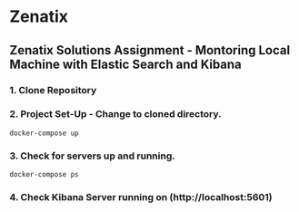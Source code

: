 # Zenatix
## Zenatix Solutions Assignment - Montoring Local Machine with Elastic Search and Kibana

### 1. Clone Repository

### 2. Project Set-Up - Change to cloned directory.

```
docker-compose up

```
### 3. Check for servers up and running.

```
docker-compose ps

```

### 4. Check Kibana Server running on (http://localhost:5601)

